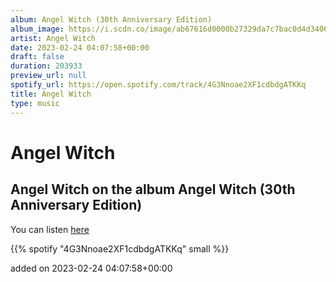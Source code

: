 ```yaml
---
album: Angel Witch (30th Anniversary Edition)
album_image: https://i.scdn.co/image/ab67616d0000b27329da7c7bac0d4d3406cee5e5
artist: Angel Witch
date: 2023-02-24 04:07:58+00:00
draft: false
duration: 203933
preview_url: null
spotify_url: https://open.spotify.com/track/4G3Nnoae2XF1cdbdgATKKq
title: Angel Witch
type: music
---
```



# Angel Witch

## Angel Witch on the album Angel Witch (30th Anniversary Edition)

You can listen [here](https://open.spotify.com/track/4G3Nnoae2XF1cdbdgATKKq)

{{% spotify "4G3Nnoae2XF1cdbdgATKKq" small %}}

added on 2023-02-24 04:07:58+00:00